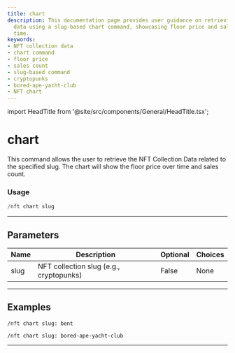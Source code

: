 ```yaml
---
title: chart
description: This documentation page provides user guidance on retrieving NFT collection
  data using a slug-based chart command, showcasing floor price and sales count over
  time.
keywords:
- NFT collection data
- chart command
- floor price
- sales count
- slug-based command
- cryptopunks
- bored-ape-yacht-club
- NFT chart
---
```


import HeadTitle from '@site/src/components/General/HeadTitle.tsx';

<HeadTitle title="chart - Nft - Discord - Reference | OpenBB Bot Docs" />

# chart

This command allows the user to retrieve the NFT Collection Data related to the specified slug. The chart will show the floor price over time and sales count.

### Usage

```python wordwrap
/nft chart slug
```

---

## Parameters

| Name | Description | Optional | Choices |
| ---- | ----------- | -------- | ------- |
| slug | NFT collection slug (e.g., cryptopunks) | False | None |


---

## Examples

```
/nft chart slug: bent
```

```
/nft chart slug: bored-ape-yacht-club
```

---
